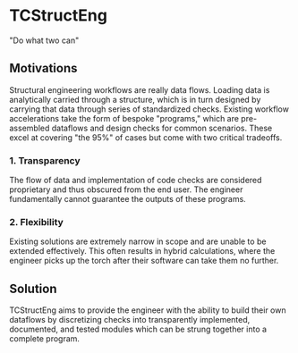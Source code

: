 # TCStructEng
"Do what two can"

## Motivations
Structural engineering workflows are really data flows. Loading data is analytically carried through a structure, which is in turn designed by carrying that data through series of standardized checks. Existing workflow accelerations take the form of bespoke "programs," which are pre-assembled dataflows and design checks for common scenarios. These excel at covering "the 95%" of cases but come with two critical tradeoffs.
### 1. Transparency
The flow of data and implementation of code checks are considered proprietary and thus obscured from the end user. The engineer fundamentally cannot guarantee the outputs of these programs.
### 2. Flexibility
Existing solutions are extremely narrow in scope and are unable to be extended effectively. This often results in hybrid calculations, where the engineer picks up the torch after their software can take them no further.

## Solution
TCStructEng aims to provide the engineer with the ability to build their own dataflows by discretizing checks into transparently implemented, documented, and tested modules which can be strung together into a complete program.
